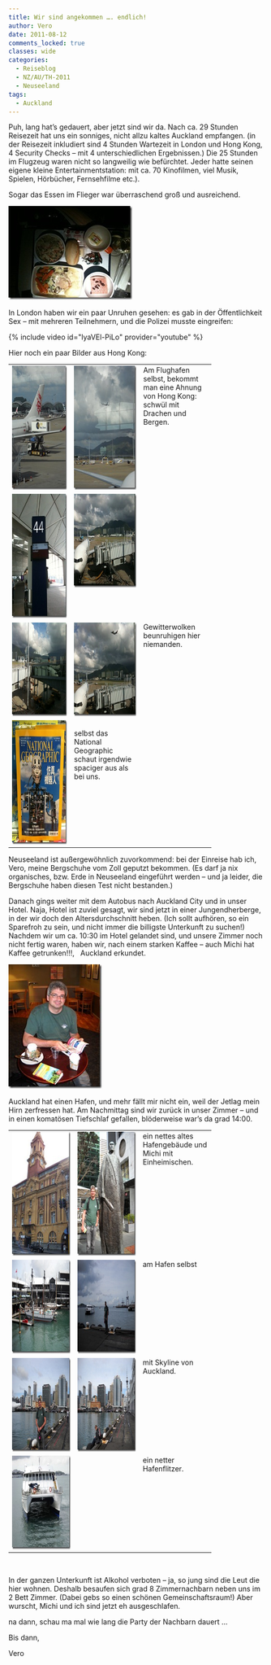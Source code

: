 ```yaml
---
title: Wir sind angekommen …. endlich!
author: Vero
date: 2011-08-12
comments_locked: true
classes: wide
categories:
  - Reiseblog
  - NZ/AU/TH-2011
  - Neuseeland
tags:
  - Auckland
---
```


<p>Puh, lang hat&rsquo;s gedauert, aber jetzt sind wir da. Nach ca. 29 Stunden Reisezeit hat uns ein sonniges, nicht allzu kaltes Auckland empfangen. (in der Reisezeit inkludiert sind 4 Stunden Wartezeit in London und Hong Kong, 4 Security Checks &ndash; mit 4 unterschiedlichen Ergebnissen.) Die 25 Stunden im Flugzeug waren nicht so langweilig wie bef&uuml;rchtet. Jeder hatte seinen eigene kleine Entertainmentstation: mit ca. 70 Kinofilmen, viel Musik, Spielen, H&ouml;rb&uuml;cher, Fernsehfilme etc.).&nbsp;</p>
<p>Sogar das Essen im Flieger war &uuml;berraschend gro&szlig; und ausreichend.</p>
<p><a href="/assets/images/2011/08/IMG_0548.jpg"><img src="/assets/images/2011/08/IMG_0548_thumb.jpg" width="244" height="184" alt="IMG_0548" border="0" /></a></p>
<p>In London haben wir ein paar Unruhen gesehen: es gab in der &Ouml;ffentlichkeit Sex &ndash; mit mehreren Teilnehmern, und die Polizei musste eingreifen:</p>
{% include video id="lyaVEl-PiLo" provider="youtube" %}
<p>Hier noch ein paar Bilder aus Hong Kong:</p>
<table style="width: 400px;" border="0" cellspacing="0" cellpadding="2">
<tbody>
<tr>
<td valign="top" width="133"><a href="/assets/images/2011/08/DSCN0507.jpg"><img src="/assets/images/2011/08/DSCN0507_thumb.jpg" width="184" height="244" alt="DSCN0507" border="0" /></a></td>
<td valign="top" width="133"><a href="/assets/images/2011/08/DSCN0508.jpg"><img src="/assets/images/2011/08/DSCN0508_thumb.jpg" width="184" height="244" alt="DSCN0508" border="0" /></a></td>
<td valign="top" width="133">Am Flughafen selbst, bekommt man eine Ahnung von Hong Kong: schw&uuml;l mit Drachen und Bergen.</td>
</tr>
<tr>
<td valign="top" width="133"><a href="/assets/images/2011/08/IMG_0549.jpg"><img src="/assets/images/2011/08/IMG_0549_thumb.jpg" width="184" height="244" alt="IMG_0549" border="0" /></a></td>
<td valign="top" width="133"><a href="/assets/images/2011/08/IMG_0550.jpg"><img src="/assets/images/2011/08/IMG_0550_thumb.jpg" width="244" height="184" alt="IMG_0550" border="0" /></a></td>
<td valign="top" width="133">&nbsp;</td>
</tr>
<tr>
<td valign="top" width="133"><a href="/assets/images/2011/08/IMG_0551.jpg"><img src="/assets/images/2011/08/IMG_0551_thumb.jpg" width="244" height="184" alt="IMG_0551" border="0" /></a></td>
<td valign="top" width="133"><a href="/assets/images/2011/08/IMG_0552.jpg"><img src="/assets/images/2011/08/IMG_0552_thumb.jpg" width="244" height="184" alt="IMG_0552" border="0" /></a></td>
<td valign="top" width="133">Gewitterwolken beunruhigen hier niemanden.</td>
</tr>
<tr>
<td valign="top" width="133"><a href="/assets/images/2011/08/IMG_0553.jpg"><img src="/assets/images/2011/08/IMG_0553_thumb.jpg" width="184" height="244" alt="IMG_0553" border="0" /></a></td>
<td valign="top" width="133"><br />selbst das National Geographic schaut irgendwie spaciger aus als bei uns.</td>
<td valign="top" width="133">&nbsp;</td>
</tr>
</tbody>
</table>
<p>Neuseeland ist au&szlig;ergew&ouml;hnlich zuvorkommend: bei der Einreise hab ich, Vero, meine Bergschuhe vom Zoll geputzt bekommen. (Es darf ja nix organisches, bzw. Erde in Neuseeland eingef&uuml;hrt werden &ndash; und ja leider, die Bergschuhe haben diesen Test nicht bestanden.)</p>
<p>Danach gings weiter mit dem Autobus nach Auckland City und in unser Hotel. Naja, Hotel ist zuviel gesagt, wir sind jetzt in einer Jungendherberge, in der wir doch den Altersdurchschnitt heben. (Ich sollt aufh&ouml;ren, so ein Sparefroh zu sein, und nicht immer die billigste Unterkunft zu suchen!) Nachdem wir um ca. 10:30 im Hotel gelandet sind, und unsere Zimmer noch nicht fertig waren, haben wir, nach einem starken Kaffee &ndash; auch Michi hat Kaffee getrunken!!!,&nbsp;&nbsp; Auckland erkundet.</p>
<p><a href="/assets/images/2011/08/DSCN0511.jpg"><img src="/assets/images/2011/08/DSCN0511_thumb.jpg" width="184" height="244" alt="DSCN0511" border="0" /></a></p>
<p>Auckland hat einen Hafen, und mehr f&auml;llt mir nicht ein, weil der Jetlag mein Hirn zerfressen hat. Am Nachmittag sind wir zur&uuml;ck in unser Zimmer &ndash; und in einen komat&ouml;sen Tiefschlaf gefallen, bl&ouml;derweise war&rsquo;s da grad 14:00.</p>
<table style="width: 400px;" border="0" cellspacing="0" cellpadding="2">
<tbody>
<tr>
<td valign="top" width="133"><a href="/assets/images/2011/08/DSCN0512.jpg"><img src="/assets/images/2011/08/DSCN0512_thumb.jpg" width="184" height="244" alt="DSCN0512" border="0" /></a></td>
<td valign="top" width="133"><a href="/assets/images/2011/08/DSCN0513.jpg"><img src="/assets/images/2011/08/DSCN0513_thumb.jpg" width="184" height="244" alt="DSCN0513" border="0" /></a></td>
<td valign="top" width="133">ein nettes altes Hafengeb&auml;ude und Michi mit Einheimischen.</td>
</tr>
<tr>
<td valign="top" width="133"><a href="/assets/images/2011/08/DSCN0515.jpg"><img src="/assets/images/2011/08/DSCN0515_thumb.jpg" width="244" height="184" alt="DSCN0515" border="0" /></a></td>
<td valign="top" width="133"><a href="/assets/images/2011/08/DSCN0516.jpg"><img src="/assets/images/2011/08/DSCN0516_thumb.jpg" width="244" height="184" alt="DSCN0516" border="0" /></a></td>
<td valign="top" width="133">am Hafen selbst</td>
</tr>
<tr>
<td valign="top" width="133"><a href="/assets/images/2011/08/DSCN0518.jpg"><img src="/assets/images/2011/08/DSCN0518_thumb.jpg" width="244" height="184" alt="DSCN0518" border="0" /></a></td>
<td valign="top" width="133"><a href="/assets/images/2011/08/DSCN0521.jpg"><img src="/assets/images/2011/08/DSCN0521_thumb.jpg" width="244" height="184" alt="DSCN0521" border="0" /></a></td>
<td valign="top" width="133">mit Skyline von Auckland.</td>
</tr>
<tr>
<td valign="top" width="133"><a href="/assets/images/2011/08/DSCN0519.jpg"><img src="/assets/images/2011/08/DSCN0519_thumb.jpg" width="244" height="184" alt="DSCN0519" border="0" /></a></td>
<td valign="top" width="133">&nbsp;</td>
<td valign="top" width="133">ein netter Hafenflitzer.</td>
</tr>
</tbody>
</table>
<p>&nbsp;</p>
<p>In der ganzen Unterkunft ist Alkohol verboten &ndash; ja, so jung sind die Leut die hier wohnen. Deshalb besaufen sich grad 8 Zimmernachbarn neben uns im 2 Bett Zimmer. (Dabei gebs so einen sch&ouml;nen Gemeinschaftsraum!) Aber wurscht, Michi und ich sind jetzt eh ausgeschlafen.</p>
<p>na dann, schau ma mal wie lang die Party der Nachbarn dauert &hellip;</p>
<p>Bis dann,</p>
<p>Vero</p>
